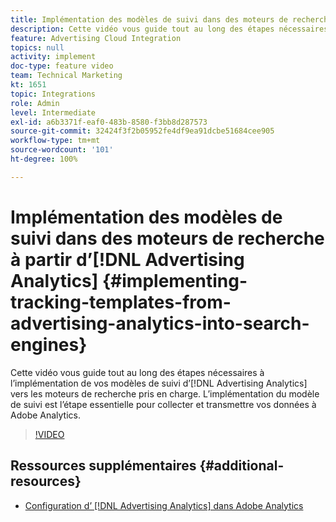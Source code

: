 ```yaml
---
title: Implémentation des modèles de suivi dans des moteurs de recherche à partir d’Advertising Analytics
description: Cette vidéo vous guide tout au long des étapes nécessaires à l’implémentation de vos modèles de suivi d’Advertising Analytics vers les moteurs de recherche pris en charge. L’implémentation du modèle de suivi est l’étape essentielle pour collecter et transmettre vos données à Adobe Analytics.
feature: Advertising Cloud Integration
topics: null
activity: implement
doc-type: feature video
team: Technical Marketing
kt: 1651
topic: Integrations
role: Admin
level: Intermediate
exl-id: a6b3371f-eaf0-483b-8580-f3bb8d287573
source-git-commit: 32424f3f2b05952fe4df9ea91dcbe51684cee905
workflow-type: tm+mt
source-wordcount: '101'
ht-degree: 100%

---
```


# Implémentation des modèles de suivi dans des moteurs de recherche à partir d’[!DNL Advertising Analytics] {#implementing-tracking-templates-from-advertising-analytics-into-search-engines}

Cette vidéo vous guide tout au long des étapes nécessaires à l’implémentation de vos modèles de suivi d’[!DNL Advertising Analytics] vers les moteurs de recherche pris en charge. L’implémentation du modèle de suivi est l’étape essentielle pour collecter et transmettre vos données à Adobe Analytics.

>[!VIDEO](https://video.tv.adobe.com/v/23120/?quality=12)

## Ressources supplémentaires {#additional-resources}

* [Configuration d’ [!DNL Advertising Analytics]  dans Adobe Analytics](https://experienceleague.adobe.com/docs/analytics-learn/tutorials/integrations/ad-cloud/configuring-advertising-analytics.html?lang=fr)
